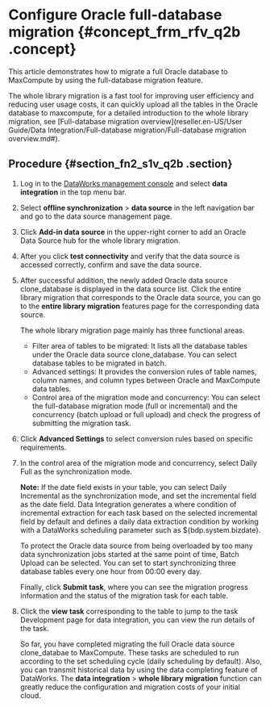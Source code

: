 # Configure Oracle full-database migration {#concept_frm_rfv_q2b .concept}

This article demonstrates how to migrate a full Oracle database to MaxCompute by using the full-database migration feature.

The whole library migration is a fast tool for improving user efficiency and reducing user usage costs, it can quickly upload all the tables in the Oracle database to maxcompute, for a detailed introduction to the whole library migration, see [Full-database migration overview](reseller.en-US/User Guide/Data Integration/Full-database migration/Full-database migration overview.md#).

## Procedure {#section_fn2_s1v_q2b .section}

1.  Log in to the [DataWorks management console](https://partners-intl.aliyun.com) and select **data integration** in the top menu bar.
2.  Select **offline synchronization** \> **data source** in the left navigation bar and go to the data source management page.
3.  Click **Add-in data source** in the upper-right corner to add an Oracle Data Source hub for the whole library migration.
4.  After you click **test connectivity** and verify that the data source is accessed correctly, confirm and save the data source.
5.  After successful addition, the newly added Oracle data source clone\_database is displayed in the data source list. Click the entire library migration that corresponds to the Oracle data source, you can go to the **entire library migration** features page for the corresponding data source.

    The whole library migration page mainly has three functional areas.

    -   Filter area of tables to be migrated: It lists all the database tables under the Oracle data source clone\_database. You can select database tables to be migrated in batch.
    -   Advanced settings: It provides the conversion rules of table names, column names, and column types between Oracle and MaxCompute data tables.
    -   Control area of the migration mode and concurrency: You can select the full-database migration mode \(full or incremental\) and the concurrency \(batch upload or full upload\) and check the progress of submitting the migration task.
6.  Click **Advanced Settings** to select conversion rules based on specific requirements.
7.  In the control area of the migration mode and concurrency, select Daily Full as the synchronization mode.

    **Note:** If the date field exists in your table, you can select Daily Incremental as the synchronization mode, and set the incremental field as the date field. Data Integration generates a where condition of incremental extraction for each task based on the selected incremental field by default and defines a daily data extraction condition by working with a DataWorks scheduling parameter such as $\{bdp.system.bizdate\}.

    To protect the Oracle data source from being overloaded by too many data synchronization jobs started at the same point of time, Batch Upload can be selected. You can set to start synchronizing three database tables every one hour from 00:00 every day.

    Finally, click **Submit task**, where you can see the migration progress information and the status of the migration task for each table.

8.  Click the **view task** corresponding to the table to jump to the task Development page for data integration, you can view the run details of the task.

    So far, you have completed migrating the full Oracle data source clone\_databae to MaxCompute. These tasks are scheduled to run according to the set scheduling cycle \(daily scheduling by default\). Also, you can transmit historical data by using the data completing feature of DataWorks. The **data integration** \> **whole library migration** function can greatly reduce the configuration and migration costs of your initial cloud.


